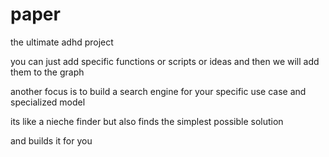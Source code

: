 # paper
the ultimate adhd project

you can just add specific functions or scripts or ideas and then we will add them to the graph

another focus is to build a search engine for your specific use case and specialized model

its like a nieche finder but also finds the simplest possible solution

and builds it for you
